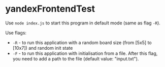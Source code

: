 # yandexFrontendTest

Use `node index.js` to start this program in default mode (same as flag `-R`).

Use flags:
* `-R` - to run this application with a random board size (from [5x5] to [10x7])
  and random init state
* `-F` - to run this application with initialisation from a file.
  After this flag, you need to add a path to the file (default value: "input.txt").
